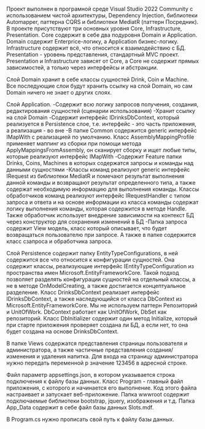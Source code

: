 Проект выполнен в програмной среде Visual Studio 2022 Community с использованием чистой архитектуры, Dependency Injection, библиотеки Automapper, паттерна CQRS и библиотеки MediatR (паттерн Посредник). 
В проекте присутствуют три основных уровня Core, Infrastructure, Presentation. Core содержит в себе два подуровня Domain и Application. Domain содержит Enterprice-логику, а Application бизнес-логику. Infrastructure содержит всё, что относится к взаимодействию с БД. Presentation - уровень представления, стандартный MVC проект. Presentation и Infrastructure зависят от Core, а Core не содержит прямых зависимостей, а только через интерфейсы и абстракции.

Слой Domain хранит в себе классы сущностей Drink, Coin и Machine. Все последующие слои будут хранить ссылку на слой Domain, но сам Domain ничего не знает о других слоях.

Слой Application. 
-Содержит всю логику запросов получения, создания, редактирования сущностей (сценарии использования)
-Хранит ссылку на слой Domain
-Содержит интерфейс IDrinksDbContext, который реализуется в Persistence слое, т.е. интерфейс - это часть приложения, а реализация - во вне
-В папке Common содержится generic интерфейс IMapWith с реализацией по умолчанию. Класс AssemblyMappingProfile применяет маппинг из сборки при помощи метода ApplyMappingsFromAssembly, он сканирует сборку и ищет любые типы, которые реализуют интерфейс IMapWith
-Содержит Feature папки Drinks, Coins, Machines в которых содержатся запросы и команды над данными сущностями
-Классы команд реализуют generic интерфейс IRequest из библиотеки MediatR и помечают результат выполнения данной команды и возвращают результат определенного типа, а также содержат необходимую информацию для выполнения команды. Классы обработчиков команд реализуют интерфейс IRequestHandler с типом запроса и ответа и на основе информации из класса команды содержат логику выполнения команды, которая содержится в методе Handle. Также обработчик использует внедрение зависимости на контекст БД через конструктор для сохранения изменений в БД
-Папка запроса содержит View модель, класс который описывает, что будет возвращаться пользователю при запросе. А также в папке содержится класс сзапроса и обработчика запроса.

Слой Persistence содержит папку EntityTypeConfigurations, в ней содержится все что относится к конфигурации сущностей. Она содержит классы, реализующие интерфейс IEntityTypeConfiguration из пространства имен Microsoft.EntityFrameworkCore. Такой подход позволяет разделять конфигурации сущностей на отдельный классы, а не в методе OnModelCreating, а также достигается концептуальное разделение.  Класс DrinksDbContext реализает интерфейс IDrinksDbContext, а также наследующийся от класса DbContext из Microsoft.EntityFrameworkCore. Мы не используем паттерн Репозиторий и UnitOfWork. DbContext работает как UnitOfWork, DbSet как репозиторий. Класс DbInitializer содержит один метод Initialize, который при старте приложения проверяет создана ли БД, а если нет, то она будет создана на основе DrinksDbContext.

В папке Views содержатся представления страницы пользователя и администратора, а также частичные представления создания/изменения и удаления напитка. Для входа на страницу администратора нужно передать переменной p значение 123456 в адресной строке.

Файл параметр appsettings.json, в котором указывается строка подключения к файлу базы данных. Класс Program - главный файл приложения, с которого и начинается его выполнение. Код этого файла настраивает и запускает веб-приложение. Папка wwwroot содержит подключаемые библиотеки bootstrap, jquery, изображения и т.д. Папка App_Data содержит в себе файл базы данных Slots.mdf.

В Program.cs нужно прописать свой путь к файлу базы данных.
